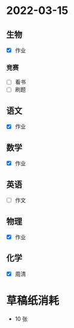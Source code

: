 # **2022-03-15**

## 生物
- [x] 作业

### 竞赛
- [ ] 看书
- [ ] 刷题

## 语文
- [x] 作业

## 数学
- [x] 作业

## 英语
- [ ] 作文

## 物理
- [x] 作业

## 化学
- [x] 周清

# 草稿纸消耗

- 10 张
